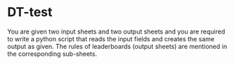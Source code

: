# DT-test
You are given two input sheets and two output sheets and you are required to write a python script that reads the input fields and creates the same output as given. The rules of leaderboards (output sheets) are mentioned in the corresponding sub-sheets.
